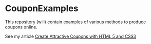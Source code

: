 CouponExamples
==============

This repository (will) contain examples of various methods to produce coupons online.

See my article [Create Attractive Coupons with HTML 5 and CSS3](http://cleancookrepair.com/wp/2014/12/29/create-attractive-coupons-with-html-5-and-css3/)
